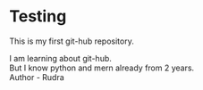 # Testing
This is my first git-hub repository.

I am learning about git-hub. <br>
But I know python and mern already from 2 years. <br>
Author - Rudra

